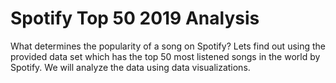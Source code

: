 # Spotify Top 50 2019 Analysis

What determines the popularity of a song on Spotify? Lets find out using the provided data set which has the top 50 most listened songs in the world by Spotify. We will analyze the data using data visualizations.
